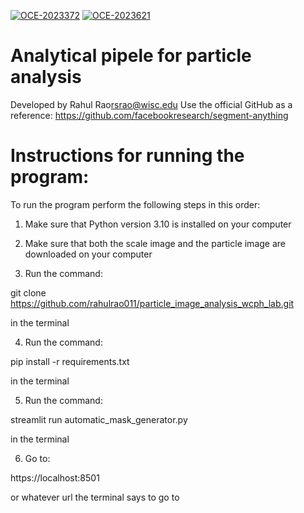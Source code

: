 [![OCE-2023372](https://img.shields.io/badge/NSF-2023372-blue.svg)](https://www.nsf.gov/awardsearch/showAward?AWD_ID=2023372) [![OCE-2023621](https://img.shields.io/badge/NSF-2023621-blue.svg)](https://www.nsf.gov/awardsearch/showAward?AWD_ID=2023621)

# Analytical pipele for particle analysis

Developed by Rahul Rao<rsrao@wisc.edu>
Use the official GitHub as a reference: https://github.com/facebookresearch/segment-anything

# Instructions for running the program:

To run the program perform the following steps in this order:

1) Make sure that Python version 3.10 is installed on your computer

2) Make sure that both the scale image and the particle image are downloaded on your computer

3) Run the command:

git clone https://github.com/rahulrao011/particle_image_analysis_wcph_lab.git

in the terminal

4) Run the command:

pip install -r requirements.txt

in the terminal

5) Run the command:

streamlit run automatic_mask_generator.py

in the terminal

6) Go to:

https://localhost:8501

or whatever url the terminal says to go to
